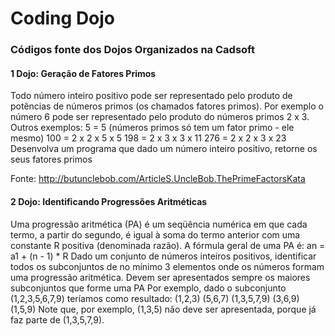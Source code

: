 Coding Dojo
====

### Códigos fonte dos Dojos Organizados na Cadsoft

#### 1 Dojo: Geração de Fatores Primos


Todo número inteiro positivo pode ser representado pelo produto de potências de números primos (os chamados fatores primos).
Por exemplo o número 6 pode ser representado pelo produto do números primos 2 x 3.
Outros exemplos:
5 = 5 (números primos só tem um fator primo - ele mesmo)
100 = 2 x 2 x 5 x 5
198 = 2 x 3 x 3 x 11
276 = 2 x 2 x 3 x 23
Desenvolva um programa que dado um número inteiro positivo, retorne os seus fatores primos
 
Fonte: http://butunclebob.com/ArticleS.UncleBob.ThePrimeFactorsKata


#### 2 Dojo: Identificando Progressões Aritméticas


Uma progressão aritmética (PA) é um seqüência numérica em que cada termo, a partir do segundo, é igual à soma do termo anterior com uma constante R positiva (denominada razão).
A fórmula geral de uma PA é:
an = a1 + (n - 1) * R
Dado um conjunto de números inteiros positivos, identificar todos os subconjuntos de no mínimo 3 elementos onde os números formam uma progressão aritmética.
Devem ser apresentados sempre os maiores subconjuntos que forme uma PA
Por exemplo, dado o subconjunto (1,2,3,5,6,7,9) teríamos como resultado:
(1,2,3)
(5,6,7)
(1,3,5,7,9)
(3,6,9)
(1,5,9)
Note que, por exemplo, (1,3,5) não deve ser apresentada, porque já faz parte de (1,3,5,7,9).